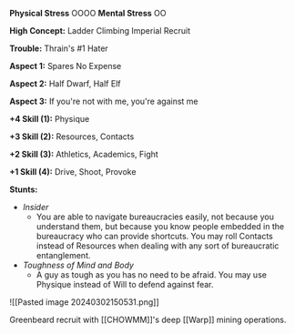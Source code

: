 **Physical Stress** OOOO
**Mental Stress** OO

**High Concept:** Ladder Climbing Imperial Recruit

**Trouble:** Thrain's #1 Hater

**Aspect 1:** Spares No Expense

**Aspect 2:** Half Dwarf, Half Elf

**Aspect 3:** If you're not with me, you're against me

**+4 Skill (1):** Physique

**+3 Skill (2):** Resources, Contacts

**+2 Skill (3):** Athletics, Academics, Fight

**+1 Skill (4):** Drive, Shoot, Provoke

**Stunts:**
- *Insider*
	- You are able to navigate bureaucracies easily, not because you understand them, but because you know people embedded in the bureaucracy who can provide shortcuts. You may roll Contacts instead of Resources when dealing with any sort of bureaucratic entanglement.
- *Toughness of Mind and Body*
	- A guy as tough as you has no need to be afraid. You may use Physique instead of Will to defend against fear.



![[Pasted image 20240302150531.png]]



Greenbeard recruit with [[CHOWMM]]'s deep [[Warp]] mining operations. 